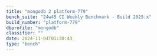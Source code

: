 ```yaml
---
title: "mongodb 2 platform-779"
bench_suite: "24w45 CI Weekly Benchmark - Build 2025.x"
build_number: "platform-779"
dbprofile: "mongodb"
classifier: ""
date: 2024-11-04T01:30:43
type: "bench"
---
```

